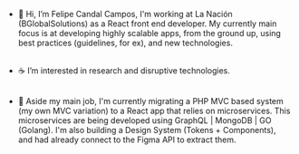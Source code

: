 - 🐣 Hi, I’m Felipe Candal Campos, I'm working at La Nación (BGlobalSolutions) as a React front end developer.
My currently main focus is at developing highly scalable apps, from the ground up, using best practices
(guidelines, for ex), and new technologies. <br /> <br />

- ☕️ I’m interested in research and disruptive technologies. <br /><br />

- 🌱 Aside my main job, I'm currently migrating a PHP MVC based system (my own MVC variation) to a
React app that relies on microservices.
This microservices are being developed using GraphQL | MongoDB | GO (Golang).
I'm also building a Design System (Tokens + Components), and had already connect to the Figma API to extract them.

<!---
felicandalc/felicandalc is a ✨ special ✨ repository because its `README.md` (this file) appears on your GitHub profile.
You can click the Preview link to take a look at your changes.
--->
